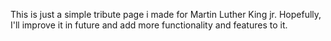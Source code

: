 This is just a simple tribute page i made for Martin Luther King jr. Hopefully, I'll improve it in future and add more functionality and features to it.